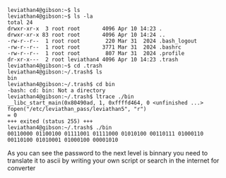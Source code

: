 ```
leviathan4@gibson:~$ ls
leviathan4@gibson:~$ ls -la
total 24
drwxr-xr-x  3 root root       4096 Apr 10 14:23 .
drwxr-xr-x 83 root root       4096 Apr 10 14:24 ..
-rw-r--r--  1 root root        220 Mar 31  2024 .bash_logout
-rw-r--r--  1 root root       3771 Mar 31  2024 .bashrc
-rw-r--r--  1 root root        807 Mar 31  2024 .profile
dr-xr-x---  2 root leviathan4 4096 Apr 10 14:23 .trash
leviathan4@gibson:~$ cd .trash
leviathan4@gibson:~/.trash$ ls
bin
leviathan4@gibson:~/.trash$ cd bin
-bash: cd: bin: Not a directory
leviathan4@gibson:~/.trash$ ltrace ./bin
__libc_start_main(0x80490ad, 1, 0xffffd464, 0 <unfinished ...>
fopen("/etc/leviathan_pass/leviathan5", "r")                                                                                                      = 0
+++ exited (status 255) +++
leviathan4@gibson:~/.trash$ ./bin
00110000 01100100 01111001 01111000 01010100 00110111 01000110 00110100 01010001 01000100 00001010 
```
As you can see the password to the next level is binnary you need to translate it to ascii by writing your own script or search in the internet for converter
